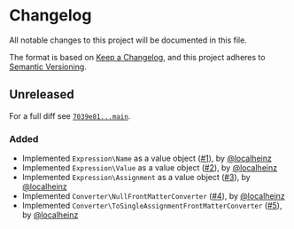 # Changelog

All notable changes to this project will be documented in this file.

The format is based on [Keep a Changelog](https://keepachangelog.com/en/1.0.0/), and this project adheres to [Semantic Versioning](https://semver.org/spec/v2.0.0.html).

## Unreleased

For a full diff see [`7039e81...main`][7039e81...main].

### Added

- Implemented `Expression\Name` as a value object ([#1]), by [@localheinz]
- Implemented `Expression\Value` as a value object ([#2]), by [@localheinz]
- Implemented `Expression\Assignment` as a value object ([#3]), by [@localheinz]
- Implemented `Converter\NullFrontMatterConverter` ([#4]), by [@localheinz]
- Implemented `Converter\ToSingleAssignmentFrontMatterConverter` ([#5]), by [@localheinz]

[7039e81...main]: https://github.com/ergebnis/twig-front-matter/compare/7039e81...main

[#1]: https://github.com/ergebnis/twig-front-matter/pull/1
[#2]: https://github.com/ergebnis/twig-front-matter/pull/2
[#3]: https://github.com/ergebnis/twig-front-matter/pull/3
[#4]: https://github.com/ergebnis/twig-front-matter/pull/4
[#5]: https://github.com/ergebnis/twig-front-matter/pull/5

[@localheinz]: https://github.com/localheinz
